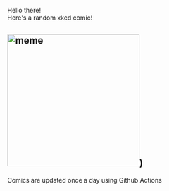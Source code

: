 Hello there! <br>Here's a random xkcd comic!<br>
## <img src="https://imgs.xkcd.com/comics/car_problems.png" alt="meme" width="300"/>)<br>
Comics are updated once a day using Github Actions